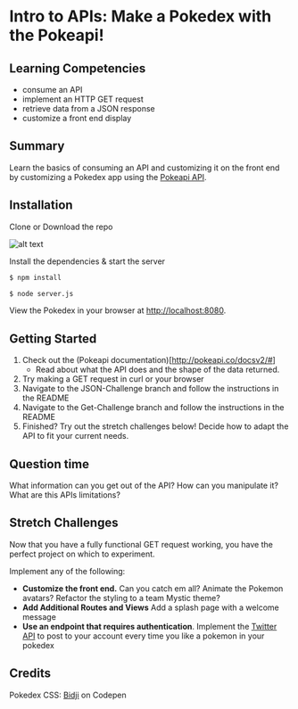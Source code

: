 # Intro to APIs: Make a Pokedex with the Pokeapi!

## Learning Competencies
- consume an API 
- implement an HTTP GET request
- retrieve data from a JSON response
- customize a front end display

## Summary

Learn the basics of consuming an API and customizing it on the front end by customizing a Pokedex app using the [Pokeapi API](https://pokeapi.co/). 

## Installation

Clone or Download the repo

![alt text](https://i.stack.imgur.com/PrvYK.png "Clone or download the repo!")


Install the dependencies & start the server
```bash
$ npm install

$ node server.js
```

View the Pokedex in your browser at [http://localhost:8080](http://localhost:8080).

## Getting Started
1.  Check out the (Pokeapi documentation)[http://pokeapi.co/docsv2/#] 
    - Read about what the API does and the shape of the data returned.
2.  Try making a GET request in curl or your browser
3.  Navigate to the JSON-Challenge branch and follow the instructions in the README
4.  Navigate to the Get-Challenge branch and follow the instructions in the README
5.  Finished?  Try out the stretch challenges below!  Decide how to adapt the API to fit your current needs.

## Question time
What information can you get out of the API? How can you manipulate it? What are this APIs limitations?

## Stretch Challenges

Now that you have a fully functional GET request working, you have the perfect project on which to experiment. 

Implement any of the following:
  - **Customize the front end.** Can you catch em all?  Animate the Pokemon avatars?  Refactor the styling to a team Mystic theme?
  - **Add Additional Routes and Views** Add a splash page with a welcome message
  - **Use an endpoint that requires authentication**. Implement the 
      [Twitter API](https://dev.twitter.com/rest/public) to post to your account every time you like a pokemon in your pokedex

## Credits
Pokedex CSS: [Bidji](http://codepen.io/Bidji/pen/MYdPwo) on Codepen 
